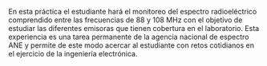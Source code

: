 En esta práctica el estudiante hará el monitoreo del espectro radioeléctrico comprendido entre las frecuencias de
88 y 108 MHz con el objetivo de estudiar las diferentes emisoras que tienen cobertura en el laboratorio. Esta experiencia es una tarea
permanente de la agencia nacional de espectro ANE y permite de este modo
acercar al estudiante con retos cotidianos en el ejercicio de la ingeniería electrónica.
